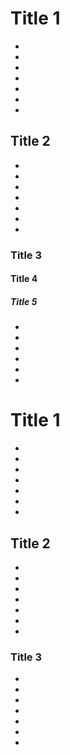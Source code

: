 # Title 1
-
-
-
-
-
-
-
## Title 2
-
-
-
-
-
-
-
### Title 3
#### Title 4
##### Title 5

-
-
-
-
-
-
# Title 1
-
-
-
-
-
-
-
## Title 2
-
-
-
-
-
-
-
### Title 3
-
-
-
-
-
-
-
